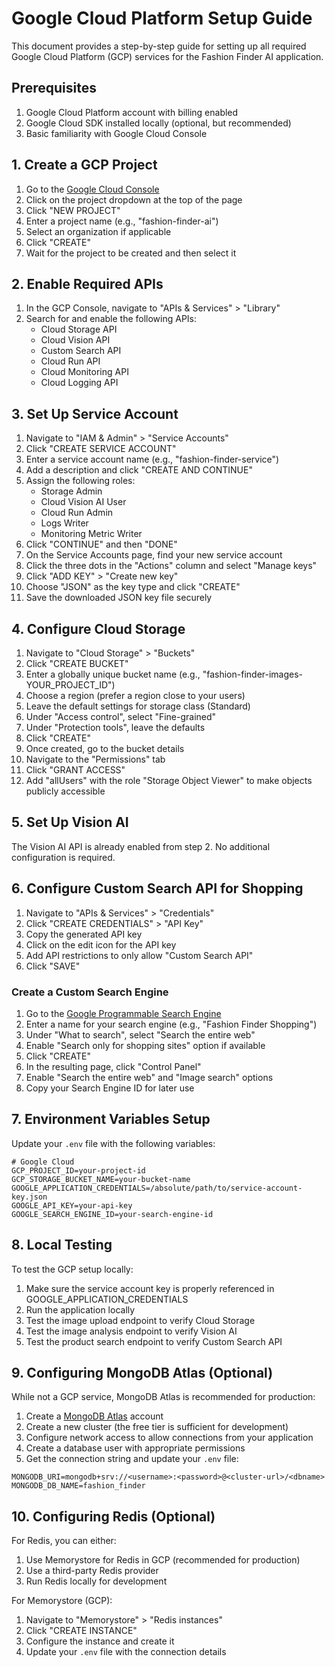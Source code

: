 # Google Cloud Platform Setup Guide

This document provides a step-by-step guide for setting up all required Google Cloud Platform (GCP) services for the Fashion Finder AI application.

## Prerequisites

1. Google Cloud Platform account with billing enabled
2. Google Cloud SDK installed locally (optional, but recommended)
3. Basic familiarity with Google Cloud Console

## 1. Create a GCP Project

1. Go to the [Google Cloud Console](https://console.cloud.google.com/)
2. Click on the project dropdown at the top of the page
3. Click "NEW PROJECT"
4. Enter a project name (e.g., "fashion-finder-ai")
5. Select an organization if applicable
6. Click "CREATE"
7. Wait for the project to be created and then select it

## 2. Enable Required APIs

1. In the GCP Console, navigate to "APIs & Services" > "Library"
2. Search for and enable the following APIs:
   - Cloud Storage API
   - Cloud Vision API
   - Custom Search API
   - Cloud Run API
   - Cloud Monitoring API
   - Cloud Logging API

## 3. Set Up Service Account

1. Navigate to "IAM & Admin" > "Service Accounts"
2. Click "CREATE SERVICE ACCOUNT"
3. Enter a service account name (e.g., "fashion-finder-service")
4. Add a description and click "CREATE AND CONTINUE"
5. Assign the following roles:
   - Storage Admin
   - Cloud Vision AI User
   - Cloud Run Admin
   - Logs Writer
   - Monitoring Metric Writer
6. Click "CONTINUE" and then "DONE"
7. On the Service Accounts page, find your new service account
8. Click the three dots in the "Actions" column and select "Manage keys"
9. Click "ADD KEY" > "Create new key"
10. Choose "JSON" as the key type and click "CREATE"
11. Save the downloaded JSON key file securely

## 4. Configure Cloud Storage

1. Navigate to "Cloud Storage" > "Buckets"
2. Click "CREATE BUCKET"
3. Enter a globally unique bucket name (e.g., "fashion-finder-images-YOUR_PROJECT_ID")
4. Choose a region (prefer a region close to your users)
5. Leave the default settings for storage class (Standard)
6. Under "Access control", select "Fine-grained"
7. Under "Protection tools", leave the defaults
8. Click "CREATE"
9. Once created, go to the bucket details
10. Navigate to the "Permissions" tab
11. Click "GRANT ACCESS"
12. Add "allUsers" with the role "Storage Object Viewer" to make objects publicly accessible

## 5. Set Up Vision AI

The Vision AI API is already enabled from step 2. No additional configuration is required.

## 6. Configure Custom Search API for Shopping

1. Navigate to "APIs & Services" > "Credentials"
2. Click "CREATE CREDENTIALS" > "API Key"
3. Copy the generated API key
4. Click on the edit icon for the API key
5. Add API restrictions to only allow "Custom Search API"
6. Click "SAVE"

### Create a Custom Search Engine

1. Go to the [Google Programmable Search Engine](https://programmablesearchengine.google.com/create/new)
2. Enter a name for your search engine (e.g., "Fashion Finder Shopping")
3. Under "What to search", select "Search the entire web"
4. Enable "Search only for shopping sites" option if available
5. Click "CREATE"
6. In the resulting page, click "Control Panel"
7. Enable "Search the entire web" and "Image search" options
8. Copy your Search Engine ID for later use

## 7. Environment Variables Setup

Update your `.env` file with the following variables:

```
# Google Cloud
GCP_PROJECT_ID=your-project-id
GCP_STORAGE_BUCKET_NAME=your-bucket-name
GOOGLE_APPLICATION_CREDENTIALS=/absolute/path/to/service-account-key.json
GOOGLE_API_KEY=your-api-key
GOOGLE_SEARCH_ENGINE_ID=your-search-engine-id
```

## 8. Local Testing

To test the GCP setup locally:

1. Make sure the service account key is properly referenced in GOOGLE_APPLICATION_CREDENTIALS
2. Run the application locally
3. Test the image upload endpoint to verify Cloud Storage
4. Test the image analysis endpoint to verify Vision AI
5. Test the product search endpoint to verify Custom Search API

## 9. Configuring MongoDB Atlas (Optional)

While not a GCP service, MongoDB Atlas is recommended for production:

1. Create a [MongoDB Atlas](https://www.mongodb.com/cloud/atlas) account
2. Create a new cluster (the free tier is sufficient for development)
3. Configure network access to allow connections from your application
4. Create a database user with appropriate permissions
5. Get the connection string and update your `.env` file:

```
MONGODB_URI=mongodb+srv://<username>:<password>@<cluster-url>/<dbname>
MONGODB_DB_NAME=fashion_finder
```

## 10. Configuring Redis (Optional)

For Redis, you can either:

1. Use Memorystore for Redis in GCP (recommended for production)
2. Use a third-party Redis provider
3. Run Redis locally for development

For Memorystore (GCP):

1. Navigate to "Memorystore" > "Redis instances"
2. Click "CREATE INSTANCE"
3. Configure the instance and create it
4. Update your `.env` file with the connection details 